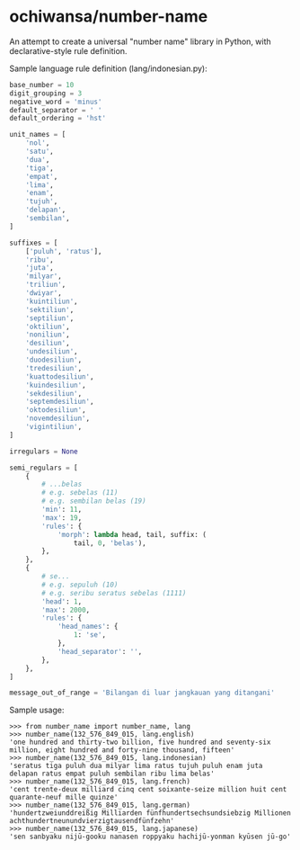 # ochiwansa/number-name
An attempt to create a universal "number name" library in Python, with declarative-style rule definition.

Sample language rule definition (lang/indonesian.py):

```python
base_number = 10
digit_grouping = 3
negative_word = 'minus'
default_separator = ' '
default_ordering = 'hst'

unit_names = [
    'nol',
    'satu',
    'dua',
    'tiga',
    'empat',
    'lima',
    'enam',
    'tujuh',
    'delapan',
    'sembilan',
]

suffixes = [
    ['puluh', 'ratus'],
    'ribu',
    'juta',
    'milyar',
    'triliun',
    'dwiyar',
    'kuintiliun',
    'sektiliun',
    'septiliun',
    'oktiliun',
    'noniliun',
    'desiliun',
    'undesiliun',
    'duodesiliun',
    'tredesiliun',
    'kuattodesiliun',
    'kuindesiliun',
    'sekdesiliun',
    'septemdesiliun',
    'oktodesiliun',
    'novemdesiliun',
    'vigintiliun',
]

irregulars = None

semi_regulars = [
    {
        # ...belas
        # e.g. sebelas (11)
        # e.g. sembilan belas (19)
        'min': 11,
        'max': 19,
        'rules': {
            'morph': lambda head, tail, suffix: (
                tail, 0, 'belas'),
        },
    },
    {
        # se...
        # e.g. sepuluh (10)
        # e.g. seribu seratus sebelas (1111)
        'head': 1,
        'max': 2000,
        'rules': {
            'head_names': {
                1: 'se',
            },
            'head_separator': '',
        },
    },
]

message_out_of_range = 'Bilangan di luar jangkauan yang ditangani'
```

Sample usage:

    >>> from number_name import number_name, lang
    >>> number_name(132_576_849_015, lang.english)
    'one hundred and thirty-two billion, five hundred and seventy-six million, eight hundred and forty-nine thousand, fifteen'
    >>> number_name(132_576_849_015, lang.indonesian)
    'seratus tiga puluh dua milyar lima ratus tujuh puluh enam juta delapan ratus empat puluh sembilan ribu lima belas'
    >>> number_name(132_576_849_015, lang.french)
    'cent trente-deux milliard cinq cent soixante-seize million huit cent quarante-neuf mille quinze'
    >>> number_name(132_576_849_015, lang.german)
    'hundertzweiunddreißig Milliarden fünfhundertsechsundsiebzig Millionen achthundertneunundvierzigtausendfünfzehn'
    >>> number_name(132_576_849_015, lang.japanese)
    'sen sanbyaku nijū-gooku nanasen roppyaku hachijū-yonman kyūsen jū-go'
